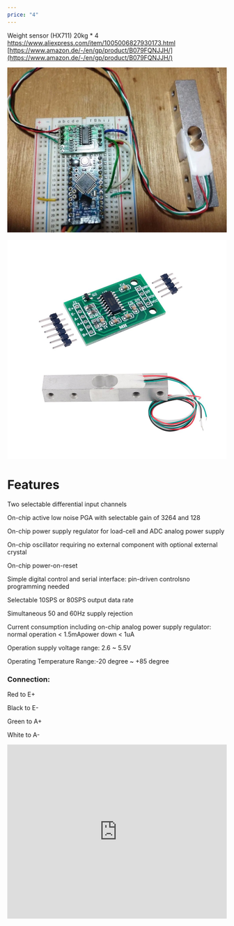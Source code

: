 ```yaml
---
price: "4"
---
```



Weight sensor (HX711) 20kg * 4
https://www.aliexpress.com/item/1005006827930173.html
[https://www.amazon.de/-/en/gp/product/B079FQNJJH/](https://www.amazon.de/-/en/gp/product/B079FQNJJH/)

![](../../img/HX711.png)

![](../../img/612ornIvHHL._SL1000_.jpg)
# Features

Two selectable differential input channels

On-chip active low noise PGA with selectable gain of 3264 and 128

On-chip power supply regulator for load-cell and ADC analog power supply

On-chip oscillator requiring no external component with optional external crystal

On-chip power-on-reset

Simple digital control and serial interface: pin-driven controlsno programming needed

Selectable 10SPS or 80SPS output data rate

Simultaneous 50 and 60Hz supply rejection

Current consumption including on-chip analog power supply regulator: normal operation < 1.5mApower down < 1uA

Operation supply voltage range: 2.6 ~ 5.5V

Operating Temperature Range:-20 degree ~ +85 degree

### Connection:

Red to E+

Black to E-

Green to A+

White to A-


<iframe width="100%" height="400" src="https://www.youtube.com/embed/AwSBbMUPjSc" title="HX711 Load Cell Arduino | HX711 calibration | Weighing Scale | Strain Gauge" frameborder="0" allow="accelerometer; autoplay; clipboard-write; encrypted-media; gyroscope; picture-in-picture; web-share" referrerpolicy="strict-origin-when-cross-origin" allowfullscreen></iframe>
